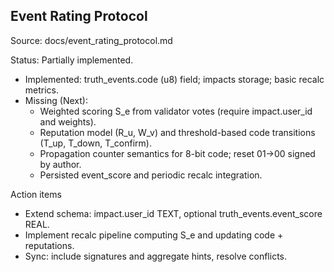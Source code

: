 ## Event Rating Protocol
Source: docs/event_rating_protocol.md

Status: Partially implemented.
- Implemented: truth_events.code (u8) field; impacts storage; basic recalc metrics.
- Missing (Next):
  - Weighted scoring S_e from validator votes (require impact.user_id and weights).
  - Reputation model (R_u, W_v) and threshold-based code transitions (T_up, T_down, T_confirm).
  - Propagation counter semantics for 8-bit code; reset 01→00 signed by author.
  - Persisted event_score and periodic recalc integration.

Action items
- Extend schema: impact.user_id TEXT, optional truth_events.event_score REAL.
- Implement recalc pipeline computing S_e and updating code + reputations.
- Sync: include signatures and aggregate hints, resolve conflicts.
